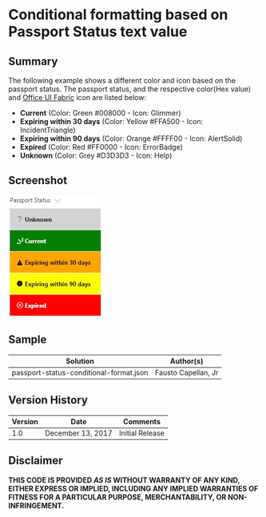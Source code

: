 # Conditional formatting based on Passport Status text value
## Summary
The following example shows a different color and icon based on the passport status. The passport status, and the respective color(Hex value) and [Office UI Fabric](https://developer.microsoft.com/en-us/fabric#/styles/icons) icon are listed below:

* **Current** (Color: Green #008000 - Icon: Glimmer)
* **Expiring within 30 days** (Color: Yellow #FFA500 - Icon: IncidentTriangle)
* **Expiring within 90 days** (Color: Orange #FFFF00 - Icon: AlertSolid)
* **Expired** (Color: Red #FF0000 - Icon: ErrorBadge)
* **Unknown** (Color: Grey #D3D3D3 - Icon: Help)

## Screenshot
![Passport Status Screenshot](./PassportStatus.jpg)

## Sample
Solution|Author(s)
--------|--------
passport-status-conditional-format.json | Fausto Capellan, Jr

## Version History
Version|Date|Comments
-------|----|--------
1.0| December 13, 2017 | Initial Release

## Disclaimer
**THIS CODE IS PROVIDED *AS IS* WITHOUT WARRANTY OF ANY KIND, EITHER EXPRESS OR IMPLIED, INCLUDING ANY IMPLIED WARRANTIES OF FITNESS FOR A PARTICULAR PURPOSE, MERCHANTABILITY, OR NON-INFRINGEMENT.**
